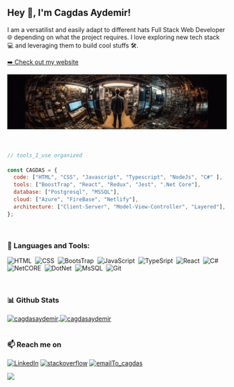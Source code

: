 ## Hey 👋, I'm Cagdas Aydemir!
I am a versatilist and easily adapt to different hats Full Stack Web Developer 🌐 depending on what the project requires. I love exploring new tech stack 💻 and leveraging them to build cool stuffs 🛠️. 
<br/>

<p><a target="_blank" href="https://www.cagdasaydemir.com">➡️ Check out my website</a></p>
<div align="center" > 
<img alt="header" src="https://github.com/cagdasaydemir/cagdasaydemir/blob/main/img/cagdas_An_artistic_image_of_a_person_standing_in_front_of_a_wal_96b0e9de-60f3-4d02-8557-ce8d6490d713.png" />
</div>
<br>
<br/>
  
```javascript
// tools_I_use organized

const CAGDAS = {
  code: ["HTML", "CSS", "Javascript", "Typescript", "NodeJs", "C#" ],
  tools: ["BoostTrap", "React", "Redux", "Jest", ".Net Core"],
  database: ["Postgresql", "MSSQL"],
  cloud: ["Azure", "FireBase", "Netlify"],
  architecture: ["Client-Server", "Model-View-Controller", "Layered"],
};
```
<br/>

### 🔨 Languages and Tools:

![HTML](https://img.shields.io/badge/-HTML-05122A?style=for-the-badge&logo=HTML5&logoColor=E34F26)&nbsp;
![CSS](https://img.shields.io/badge/-CSS-05122A?style=for-the-badge&logo=CSS3&logoColor=239120)&nbsp;
![BootsTrap](https://img.shields.io/badge/-Bootstrap-05122A?style=for-the-badge&logo=bootstrap)&nbsp;
![JavaScript](https://img.shields.io/badge/-JAVASCRIPT-05122A?style=for-the-badge&logo=javascript)&nbsp;
![TypeSript](https://img.shields.io/badge/-TYPESCRIPT-05122A?style=for-the-badge&logo=typescript)&nbsp;
![React](https://img.shields.io/badge/-REACT-05122A?style=for-the-badge&logo=react)&nbsp;
![C#](https://img.shields.io/badge/-CSHARP-05122A?style=for-the-badge&logo=csharp)&nbsp;
![NetCORE](https://img.shields.io/badge/-.NetCore-05122A?style=for-the-badge&logo=dotnet)&nbsp;
![DotNet](https://img.shields.io/badge/-MVC,WEBAPI-05122A?style=for-the-badge&logo=dotnet)&nbsp;
![MsSQL](https://img.shields.io/badge/-MSSQL-05122A?style=for-the-badge&logo=microsoftsqlserver)&nbsp;
![Git](https://img.shields.io/badge/-Git-05122A?style=for-the-badge&logo=git)&nbsp;

<br/>

### 📊 Github Stats

<a href="https://github.com/cagdasaydemir">
  <img height="200" align="center" src="https://github-readme-stats.vercel.app/api?username=cagdasaydemir&show_icons=true&locale=en&&theme=shadow_blue&include_all_commits=true&count_private=true" alt="cagdasaydemir"/>
  <img height="200" align="center" src="https://github-readme-stats.vercel.app/api/top-langs?username=cagdasaydemir&show_icons=true&locale=en&layout=compact&langs_count=7&theme=shadow_blue" alt="cagdasaydemir"/>
</a>

<br/>
<br/>

### 📫 Reach me on

  <a href="https://www.linkedin.com/in/cagdasaydemir/" target="blank"><img align="center" src="https://img.shields.io/badge/linkedin-%230077B5.svg?&style=for-the-badge&logo=linkedin&logoColor=white" alt="LinkedIn" /></a> <a href="https://stackoverflow.com/users/19403181/cjsv0" target="blank"><img align="center" src="https://img.shields.io/badge/Stack_Overflow-FE7A16?style=for-the-badge&logo=stack-overflow&logoColor=white" alt="stackoverflow" /></a> <a href="mailto:ac.cagdasaydemir@gmail.com" target="blank"><img align="center" src="https://img.shields.io/badge/gmail-%23D14836.svg?&style=for-the-badge&logo=gmail&logoColor=white" alt="emailTo_cagdas" /></a>


![](https://komarev.com/ghpvc/?username=cagdasaydemir&style=for-the-badge)
